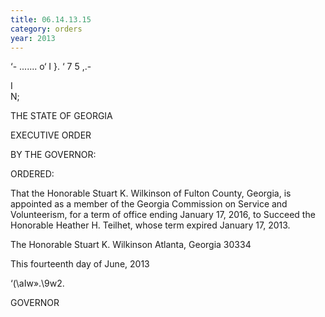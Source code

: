 ```yaml
---
title: 06.14.13.15
category: orders
year: 2013
---
```

  
  

‘- ....... o‘ I
\}. ‘ 7 5 ,.-

I \
N;

THE STATE OF GEORGIA

EXECUTIVE ORDER

BY THE GOVERNOR:

ORDERED:

That the Honorable Stuart K. Wilkinson of Fulton County, Georgia,
is appointed as a member of the Georgia Commission on Service
and Volunteerism, for a term of office ending January 17, 2016, to
Succeed the Honorable Heather H. Teilhet, whose term expired
January 17, 2013.

The Honorable Stuart K. Wilkinson
Atlanta, Georgia 30334

This fourteenth day of June, 2013

‘(\aIw».\9w2.

GOVERNOR


